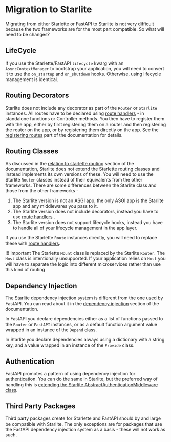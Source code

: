# Migration to Starlite

Migrating from either Starlette or FastAPI to Starlite is not very difficult because the two frameworks are for the most
part compatible. So what will need to be changes?

## LifeCycle

If you use the Starlette/FastAPI `lifecycle` kwarg with an `AsyncContextManager` to bootstrap your application, you will
need to convert it to use the `on_startup` and `on_shutdown` hooks. Otherwise, using lifecycle management is identical.

## Routing Decorators

Starlite does not include any decorator as part of the `Router` or `Starlite` instances. All routes have to be declared
using [route handlers](usage/2-route-handlers.md) - in standalone functions or Controller methods. You then have to
register them with the app, either by first registering them on a router and then registering the router on the app, or
by registering them directly on the app. See
the [registering routes](usage/1-routers-and-controllers.md#registering-routes) part of the documentation for details.

## Routing Classes

As discussed in the [relation to starlette routing](usage/1-routers-and-controllers.md#relation-to-starlette-routing)
section of the documentation, Starlite does not extend the Starlette routing classes and instead implements its own
versions of these. You will need to use the Starlite `Router` classes instead of their equivalents from the other
frameworks. There are some differences between the Starlite class and those from the other frameworks -

1. The Starlite version is not an ASGI app, the only ASGI app is the Starlite app and any middlewares you pass to it.
2. The Starlite version does not include decorators, instead you have to use [route handlers](usage/2-route-handlers.md)
   .
3. The Starlite version does not support lifecycle hooks, instead you have to handle all of your lifecycle management in
   the app layer.

If you use the Starlette `Route` instances directly, you will need to replace these
with [route handlers](usage/2-route-handlers.md).

!!! important
The Starlette `Mount` class is replaced by the Starlite `Router`. The `Host` class is intentionally
unsupported. If your application relies on `Host` you will have to separate the logic into different microservices
rather than use this kind of routing

## Dependency Injection

The Starlite dependency injection system is different from the one used by FastAPI. You can read about it in
the [dependency injection](usage/6-dependency-injection.md) section of the documentation.

In FastAPI you declare dependencies either as a list of functions passed to the `Router` or `FastAPI` instances, or as a
default function argument value wrapped in an instance of the `Depend` class.

In Starlite you declare dependencies always using a dictionary with a string key, and a value wrapped in an instance of
the `Provide` class.

## Authentication

FastAPI promotes a pattern of using dependency injection for authentication. You can do the same in Starlite, but the
preferred way of handling this
is [extending the Starlite AbstractAuthenticationMiddleware class](usage/8-authentication.md).

## Third Party Packages

Third party packages create for Starlette and FastAPI should by and large be compatible with Starlite. The only
exceptions are for packages that use the FastAPI dependency injection system as a basis - these will not work as such.
